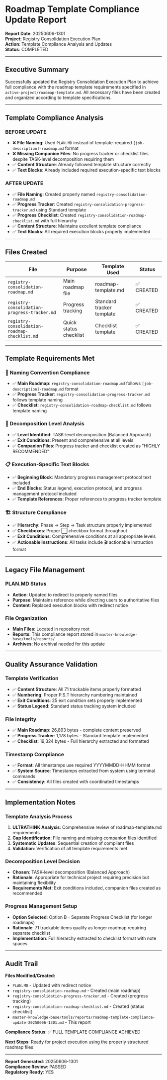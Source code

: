 # Roadmap Template Compliance Update Report

**Report Date**: 20250606-1301  
**Project**: Registry Consolidation Execution Plan  
**Action**: Template Compliance Analysis and Updates  
**Status**: COMPLETED

---

## Executive Summary

Successfully updated the Registry Consolidation Execution Plan to achieve full compliance with the roadmap template requirements specified in `active-project/roadmap-template.md`. All necessary files have been created and organized according to template specifications.

---

## Template Compliance Analysis

### **BEFORE UPDATE**
- ❌ **File Naming**: Used `PLAN.MD` instead of template-required `[job-description]-roadmap.md` format
- ❌ **Missing Companion Files**: No progress tracker or checklist files despite TASK-level decomposition requiring them
- ✅ **Content Structure**: Already followed template structure correctly
- ✅ **Text Blocks**: Already included required execution-specific text blocks

### **AFTER UPDATE**
- ✅ **File Naming**: Created properly named `registry-consolidation-roadmap.md`
- ✅ **Progress Tracker**: Created `registry-consolidation-progress-tracker.md` using Standard template
- ✅ **Progress Checklist**: Created `registry-consolidation-roadmap-checklist.md` with full hierarchy
- ✅ **Content Structure**: Maintains excellent template compliance
- ✅ **Text Blocks**: All required execution blocks properly implemented

---

## Files Created

| **File** | **Purpose** | **Template Used** | **Status** |
|----------|-------------|------------------|------------|
| `registry-consolidation-roadmap.md` | Main roadmap file | roadmap-template.md | ✅ CREATED |
| `registry-consolidation-progress-tracker.md` | Progress tracking | Standard tracker template | ✅ CREATED |
| `registry-consolidation-roadmap-checklist.md` | Quick status checklist | Checklist template | ✅ CREATED |

---

## Template Requirements Met

### **📂 Naming Convention Compliance**
- ✅ **Main Roadmap**: `registry-consolidation-roadmap.md` follows `[job-description]-roadmap.md` format
- ✅ **Progress Tracker**: `registry-consolidation-progress-tracker.md` follows template naming
- ✅ **Checklist**: `registry-consolidation-roadmap-checklist.md` follows template naming

### **🎯 Decomposition Level Analysis**
- ✅ **Level Identified**: TASK-level decomposition (Balanced Approach)
- ✅ **Exit Conditions**: Present and comprehensive at all levels
- ✅ **Companion Files**: Progress tracker and checklist created as "HIGHLY RECOMMENDED"

### **📋 Execution-Specific Text Blocks**
- ✅ **Beginning Block**: Mandatory progress management protocol text included
- ✅ **End Blocks**: Status legend, execution protocol, and progress management protocol included
- ✅ **Template References**: Proper references to progress tracker template

### **🏗️ Structure Compliance**
- ✅ **Hierarchy**: Phase → Step → Task structure properly implemented
- ✅ **Checkboxes**: Proper ⬜ checkbox format throughout
- ✅ **Exit Conditions**: Comprehensive conditions at all appropriate levels
- ✅ **Actionable Instructions**: All tasks include 🎬 actionable instruction format

---

## Legacy File Management

### **PLAN.MD Status**
- **Action**: Updated to redirect to properly named files
- **Purpose**: Maintains reference while directing users to authoritative files
- **Content**: Replaced execution blocks with redirect notice

### **File Organization**
- **Main Files**: Located in repository root
- **Reports**: This compliance report stored in `master-knowledge-base/tools/reports/`
- **Archives**: No archival needed for this update

---

## Quality Assurance Validation

### **Template Verification**
- ✅ **Content Structure**: All 71 trackable items properly formatted
- ✅ **Numbering**: Proper P.S.T hierarchy numbering maintained
- ✅ **Exit Conditions**: 25 exit condition sets properly implemented
- ✅ **Status Legend**: Standard status tracking system included

### **File Integrity**
- ✅ **Main Roadmap**: 26,893 bytes - complete content preserved
- ✅ **Progress Tracker**: 1,178 bytes - Standard template implemented
- ✅ **Checklist**: 19,324 bytes - Full hierarchy extracted and formatted

### **Timestamp Compliance**
- ✅ **Format**: All timestamps use required YYYYMMDD-HHMM format
- ✅ **System Source**: Timestamps extracted from system using terminal commands
- ✅ **Consistency**: All files created with coordinated timestamps

---

## Implementation Notes

### **Template Analysis Process**
1. **ULTRATHINK Analysis**: Comprehensive review of roadmap-template.md requirements
2. **Gap Identification**: File naming and missing companion files identified
3. **Systematic Updates**: Sequential creation of compliant files
4. **Validation**: Verification of all template requirements met

### **Decomposition Level Decision**
- **Chosen**: TASK-level decomposition (Balanced Approach)
- **Rationale**: Appropriate for technical project requiring precision but maintaining flexibility
- **Requirements Met**: Exit conditions included, companion files created as recommended

### **Progress Management Setup**
- **Option Selected**: Option B - Separate Progress Checklist (for longer roadmaps)
- **Rationale**: 71 trackable items qualify as longer roadmap requiring separate checklist
- **Implementation**: Full hierarchy extracted to checklist format with note spaces

---

## Audit Trail

**Files Modified/Created:**
- `PLAN.MD` - Updated with redirect notice
- `registry-consolidation-roadmap.md` - Created (main roadmap)
- `registry-consolidation-progress-tracker.md` - Created (progress tracking)
- `registry-consolidation-roadmap-checklist.md` - Created (status checklist)
- `master-knowledge-base/tools/reports/roadmap-template-compliance-update-20250606-1301.md` - This report

**Compliance Status**: ✅ FULL TEMPLATE COMPLIANCE ACHIEVED

**Next Steps**: Ready for project execution using the properly structured roadmap files

---

**Report Generated**: 20250606-1301  
**Compliance Review**: PASSED  
**Regulatory Ready**: YES